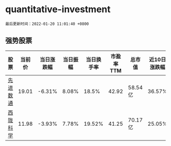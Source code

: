 # quantitative-investment

`最后更新时间：2022-01-20 11:01:40 +0800`

## 强势股票

|股票|当前价|当日涨跌幅|当日振幅|当日换手率|市盈率TTM|总市值|近10日涨跌幅|
|----|----|----|----|----|----|----|----|
|[先进数通](https://xueqiu.com/S/SZ300541)|19.01|-6.31%|8.08%|18.5%|42.92|58.54亿|36.57%|
|[西陇科学](https://xueqiu.com/S/SZ002584)|11.98|-3.93%|7.78%|19.52%|41.25|70.17亿|25.05%|
